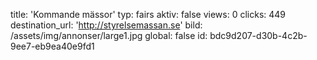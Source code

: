 title: 'Kommande mässor'
typ: fairs
aktiv: false
views: 0
clicks: 449
destination_url: 'http://styrelsemassan.se'
bild: /assets/img/annonser/large1.jpg
global: false
id: bdc9d207-d30b-4c2b-9ee7-eb9ea40e9fd1
